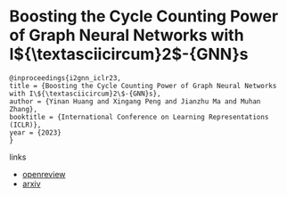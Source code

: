 # Boosting the Cycle Counting Power of Graph Neural Networks with I\${\textasciicircum}2\$-{GNN}s

```
@inproceedings{i2gnn_iclr23,
title = {Boosting the Cycle Counting Power of Graph Neural Networks with I\${\textasciicircum}2\$-{GNN}s},
author = {Yinan Huang and Xingang Peng and Jianzhu Ma and Muhan Zhang},
booktitle = {International Conference on Learning Representations (ICLR)},
year = {2023}
}
```

links
- [openreview](https://openreview.net/forum?id=kDSmxOspsXQ)
- [arxiv](https://arxiv.org/abs/2210.13978)
